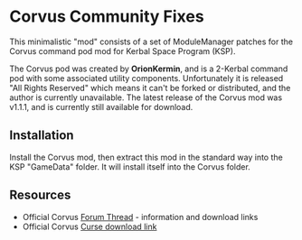# Corvus Community Fixes

This minimalistic "mod" consists of a set of ModuleManager patches for the Corvus command pod mod for Kerbal Space Program (KSP).

The Corvus pod was created by **OrionKermin**, and is a 2-Kerbal command pod with some associated utility components. Unfortunately it is released "All Rights Reserved" which means it can't be forked or distributed, and the author is currently unavailable. The latest release of the Corvus mod was v1.1.1, and is currently still available for download.

## Installation
Install the Corvus mod, then extract this mod in the standard way into the KSP "GameData" folder. It will install itself into the Corvus folder.

## Resources
* Official Corvus [Forum Thread][1] - information and download links
* Official Corvus [Curse download link][2]

[1]: http://forum.kerbalspaceprogram.com/index.php?/topic/108993-102corvus-size-1-two-kerbal-command-podversion-111/
[2]: http://kerbal.curseforge.com/ksp-mods/230467-corvus-a-small-two-kerbal-pod/files/latest
